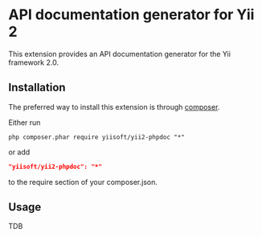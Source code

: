 API documentation generator for Yii 2
=====================================

This extension provides an API documentation generator for the Yii framework 2.0.

Installation
------------

The preferred way to install this extension is through [composer](http://getcomposer.org/download/).

Either run

```
php composer.phar require yiisoft/yii2-phpdoc "*"
```

or add

```json
"yiisoft/yii2-phpdoc": "*"
```

to the require section of your composer.json.

Usage
-----

TDB